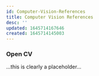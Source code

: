 ```yaml
---
id: Computer-Vision-References
title: Computer Vision References
desc: ''
updated: 1645714167646
created: 1645714145003
---
```


### Open CV

...this is clearly a placeholder...